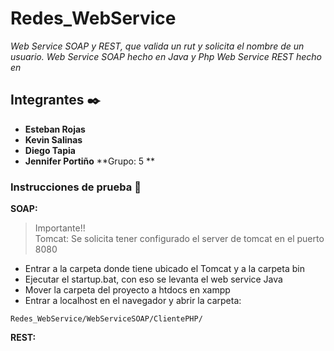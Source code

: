 # Redes_WebService

_Web Service SOAP y REST, que valida un rut y solicita el nombre de un usuario.
Web Service SOAP hecho en Java y Php 
Web Service REST hecho en_

## Integrantes ✒️

+ **Esteban Rojas**
+ **Kevin Salinas**
+ **Diego Tapia**
+ **Jennifer Portiño**
**Grupo: 5 ** 

### Instrucciones de prueba 🔧

**SOAP:**
>Importante!!\
Tomcat: Se solicita tener configurado el server de tomcat en el puerto 8080
+ Entrar a la carpeta donde tiene ubicado el Tomcat y a la carpeta bin 
+ Ejecutar el startup.bat, con eso se levanta el web service Java
+ Mover la carpeta del proyecto a htdocs en xampp 
+ Entrar a localhost en el navegador y abrir la carpeta:
```
Redes_WebService/WebServiceSOAP/ClientePHP/
```


**REST:**
